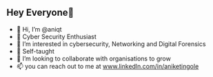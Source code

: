 ## Hey Everyone👋

- 👋 Hi, I’m @aniqt
- 🍁 Cyber Security Enthusiast
- 👀 I’m interested in cybersecurity, Networking and Digital Forensics
- 🌱 Self-taught 
- 💞️ I’m looking to collaborate with organisations to grow 
- 📫 you can reach out to me at www.linkedln.com/in/aniketingole

<!---
aniqt/my_intro is a ✨ special ✨ repository because its `README.md` (this file) appears on your GitHub profile.
You can click the Preview link to take a look at your changes.
--->

<!--
**aniqt/aniqt** is a ✨ _special_ ✨ repository because its `README.md` (this file) appears on your GitHub profile.

Here are some ideas to get you started:

- 🔭 I’m currently working on ...
- 🌱 I’m currently learning ...
- 👯 I’m looking to collaborate on ...
- 🤔 I’m looking for help with ...
- 💬 Ask me about ...
- 📫 How to reach me: ...
- 😄 Pronouns: ...
- ⚡ Fun fact: ...
-->
